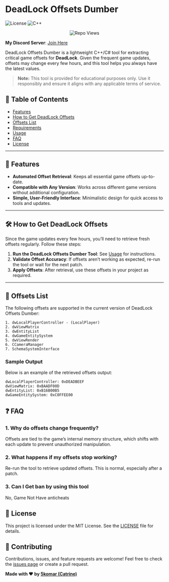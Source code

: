 # DeadLock Offsets Dumber

![License](https://img.shields.io/badge/License-MIT-blue.svg)
![C++](https://img.shields.io/badge/Language-C++-blue)
<p align="center"> <img src="https://komarev.com/ghpvc/?username=5k-omar&label=Repo%20views&color=0e75b6&style=flat" alt="Repo Views" /> </p>

**My Discord Server**: [Join Here](https://discord.gg/tcnksFMCR9)

DeadLock Offsets Dumber is a lightweight C++/C# tool for extracting critical game offsets for **DeadLock**. Given the frequent game updates, offsets may change every few hours, and this tool helps you always have the latest values.

> **Note:** This tool is provided for educational purposes only. Use it responsibly and ensure it aligns with any applicable terms of service.

## 📜 Table of Contents
- [Features](#features)
- [How to Get DeadLock Offsets](#how-to-get-deadlock-offsets)
- [Offsets List](#offsets-list)
- [Requirements](#requirements)
- [Usage](#usage)
- [FAQ](#faq)
- [License](#license)

---

## 🎯 Features

- **Automated Offset Retrieval**: Keeps all essential game offsets up-to-date.
- **Compatible with Any Version**: Works across different game versions without additional configuration.
- **Simple, User-Friendly Interface**: Minimalistic design for quick access to tools and updates.

---

## 🛠 How to Get DeadLock Offsets

Since the game updates every few hours, you’ll need to retrieve fresh offsets regularly. Follow these steps:

1. **Run the DeadLock Offsets Dumber Tool**: See [Usage](#usage) for instructions.
2. **Validate Offset Accuracy**: If offsets aren’t working as expected, re-run the tool or wait for the next patch.
3. **Apply Offsets**: After retrieval, use these offsets in your project as required.

---

## 📝 Offsets List

The following offsets are supported in the current version of DeadLock Offsets Dumber:

```plaintext
1. dwLocalPlayerController - (LocalPlayer)
2. dwViewMatrix
3. dwEntityList
4. dwGameEntitySystem
5. dwViewRender
6. CCameraManager
7. SchemaSystemInterface
```

### Sample Output

Below is an example of the retrieved offsets output:

```plaintext
dwLocalPlayerController: 0xDEADBEEF
dwViewMatrix: 0xBAADF00D
dwEntityList: 0xB16B00B5
dwGameEntitySystem: 0xC0FFEE00
```


## ❓ FAQ
### 1. **Why do offsets change frequently?**
   Offsets are tied to the game’s internal memory structure, which shifts with each update to prevent unauthorized manipulation.

### 2. **What happens if my offsets stop working?**
   Re-run the tool to retrieve updated offsets. This is normal, especially after a patch.

### 3. **Can I Get ban by using this tool**
   No, Game Not Have anticheats

## 📜 License
This project is licensed under the MIT License. See the [LICENSE](LICENSE) file for details.

## 🤝 Contributing
Contributions, issues, and feature requests are welcome! Feel free to check the [issues page](https://github.com/5k-omar/Deadlock-Offset-Dumper/issues) or create a pull request.

**Made with ❤️ by [5komar (Catrine)](https://github.com/5k-omar)**
